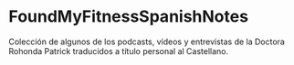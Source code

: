 # FoundMyFitnessSpanishNotes
Colección de algunos de los podcasts, vídeos y entrevistas de la Doctora Rohonda Patrick traducidos a título personal al Castellano.
